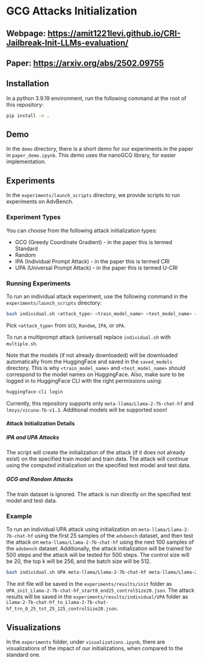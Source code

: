 # GCG Attacks Initialization
## Webpage: https://amit1221levi.github.io/CRI-Jailbreak-Init-LLMs-evaluation/
## Paper: https://arxiv.org/abs/2502.09755
## Installation
In a python 3.9.19 environment, run the following command at the root of this repository:
```bash
pip install -e .
```

## Demo
In the `demo` directory, there is a short demo for our experiments in the paper in `paper_demo.ipynb`. This demo uses the nanoGCG library, for easier implementation.
 

## Experiments

In the `experiments/launch_scripts` directory, we provide scripts to run experiments on AdvBench. 

### Experiment Types

You can choose from the following attack initialization types:
- GCG (Greedy Coordinate Gradient) - in the paper this is termed Standard
- Random
- IPA (Individual Prompt Attack) - in the paper this is termed CRI
- UPA (Universal Prompt Attack) - in the paper this is termed U-CRI

### Running Experiments

To run an individual attack experiment, use the following command in the `experiments/launch_scripts` directory:
    
```bash
bash individual.sh <attack_type> <train_model_name> <test_model_name> <train_data_start> <train_data_end> <test_data_start> <test_data_end> <train_steps> <test_steps> <control_size> <top_k> <batch_size>
```

Pick `<attack_type>` from `GCG`, `Random`, `IPA`, or `UPA`. 


To run a multiprompt attack (universal) replace `individual.sh` with `multiple.sh`.

Note that the models (if not already downloaded) will be downloaded automatically from the HuggingFace and saved in the `saved_models` directory. This is why `<train_model_name>` and `<test_model_name>` should correspond to the model names on HuggingFace. Also, make sure to be logged in to HuggingFace CLI with the right permissions using:
```bash
huggingface-cli login
```

Currently, this repository supports only `meta-llama/Llama-2-7b-chat-hf` and `lmsys/vicuna-7b-v1.3`. Additional models will be supported soon!

#### Attack Initialization Details
##### IPA and UPA Attacks

The script will create the initialization of the attack (if it does not already exist) on the specified train model and train data. The attack will continue using the computed initialization on the specified test model and test data.

##### GCG and Random Attacks

The train dataset is ignored. The attack is run directly on the specified test model and test data.

### Example

To run an individual UPA attack using initialization on `meta-llama/Llama-2-7b-chat-hf` using the first 25 samples of the `advbench` dataset, and then test the attack on `meta-llama/Llama-2-7b-chat-hf` using the next 100 samples of the `advbench` dataset. Additionally, the attack initialization will be trained for 500 steps and the attack will be tested for 500 steps. The control size will be 20, the top k will be 256, and the batch size will be 512.

```bash 
bash individual.sh UPA meta-llama/Llama-2-7b-chat-hf meta-llama/Llama-2-7b-chat-hf 0 25 25 125 500 500 20 256 512
```

The init file will be saved in the `experiments/results/init` folder as `UPA_init_Llama-2-7b-chat-hf_start0_end25_controlSize20.json`. The attack results will be saved in the `experiments/results/individual/UPA` folder as `Llama-2-7b-chat-hf_to_Llama-2-7b-chat-hf_trn_0_25_tst_25_125_controlSize20.json`.

<!-- ## Viewing Results
To view all results, run the notebook `experiments/final_parse_results.ipynb`. This notebook will display the results of all experiments in the `experiments/results` directory.
 -->

## Visualizations
In the `experiments` folder, under `visualizations.ipynb`, there are visualizations of the impact of our initializations, when compared to the standard one.












<!-- 
# LLM Attacks

[![License: MIT](https://img.shields.io/badge/License-MIT-yellow.svg)](https://opensource.org/licenses/MIT)

This is the official repository for "[Universal and Transferable Adversarial Attacks on Aligned Language Models](https://arxiv.org/abs/2307.15043)" by [Andy Zou](https://andyzoujm.github.io/), [Zifan Wang](https://sites.google.com/west.cmu.edu/zifan-wang/home), [Nicholas Carlini](https://nicholas.carlini.com/), [Milad Nasr](https://people.cs.umass.edu/~milad/), [J. Zico Kolter](https://zicokolter.com/), and [Matt Fredrikson](https://www.cs.cmu.edu/~mfredrik/).

Check out our [website and demo here](https://llm-attacks.org/).

## Updates
- (2024-08-01) We release `nanogcg`, a fast and easy-to-use implementation of the GCG algorithm. `nanogcg` can be installed via pip and the code is available [here](https://github.com/GraySwanAI/nanoGCG/tree/main).
- (2023-08-16) We include a notebook `demo.ipynb` (or see it on [Colab](https://colab.research.google.com/drive/1dinZSyP1E4KokSLPcCh1JQFUFsN-WV--?usp=sharing)) containing the minimal implementation of GCG for jailbreaking LLaMA-2 for generating harmful completion.


## Table of Contents

- [Installation](#installation)
- [Models](#models)
- [Experiments](#experiments)
- [Demo](#demo)
- [Reproducibility](#reproducibility)
- [License](#license)
- [Citation](#citation)

## Installation

We need the newest version of FastChat `fschat==0.2.23` and please make sure to install this version. The `llm-attacks` package can be installed by running the following command at the root of this repository:

```bash
pip install -e .
```

## Models

Please follow the instructions to download Vicuna-7B or/and LLaMA-2-7B-Chat first (we use the weights converted by HuggingFace [here](https://huggingface.co/meta-llama/Llama-2-7b-hf)).  Our script by default assumes models are stored in a root directory named as `/DIR`. To modify the paths to your models and tokenizers, please add the following lines in `experiments/configs/individual_xxx.py` (for individual experiment) and `experiments/configs/transfer_xxx.py` (for multiple behaviors or transfer experiment). An example is given as follows.

```python
    config.model_paths = [
        "/DIR/vicuna/vicuna-7b-v1.3",
        ... # more models
    ]
    config.tokenizer_paths = [
        "/DIR/vicuna/vicuna-7b-v1.3",
        ... # more tokenizers
    ]
```

## Demo
We include a notebook `demo.ipynb` which provides an example on attacking LLaMA-2 with GCG. You can also view this notebook on [Colab](https://colab.research.google.com/drive/1dinZSyP1E4KokSLPcCh1JQFUFsN-WV--?usp=sharing). This notebook uses a minimal implementation of GCG so it should be only used to get familiar with the attack algorithm. For running experiments with more behaviors, please check Section Experiments. To monitor the loss in the demo we use `livelossplot`, so one should install this library first by pip.

```bash
pip install livelossplot
```

## Experiments 

The `experiments` folder contains code to reproduce GCG experiments on AdvBench.

- To run individual experiments with harmful behaviors and harmful strings (i.e. 1 behavior, 1 model or 1 string, 1 model), run the following code inside `experiments` (changing `vicuna` to `llama2` and changing `behaviors` to `strings` will switch to different experiment setups):

```bash
cd launch_scripts
bash run_gcg_individual.sh vicuna behaviors
```

- To perform multiple behaviors experiments (i.e. 25 behaviors, 1 model), run the following code inside `experiments`:

```bash
cd launch_scripts
bash run_gcg_multiple.sh vicuna # or llama2
```

- To perform transfer experiments (i.e. 25 behaviors, 2 models), run the following code inside `experiments`:

```bash
cd launch_scripts
bash run_gcg_transfer.sh vicuna 2 # or vicuna_guanaco 4
```

- To perform evaluation experiments, please follow the directions in `experiments/parse_results.ipynb`.

Notice that all hyper-parameters in our experiments are handled by the `ml_collections` package [here](https://github.com/google/ml_collections). You can directly change those hyper-parameters at the place they are defined, e.g. `experiments/configs/individual_xxx.py`. However, a recommended way of passing different hyper-parameters -- for instance you would like to try another model -- is to do it in the launch script. Check out our launch scripts in `experiments/launch_scripts` for examples. For more information about `ml_collections`, please refer to their [repository](https://github.com/google/ml_collections).

## Reproducibility

A note for hardware: all experiments we run use one or multiple NVIDIA A100 GPUs, which have 80G memory per chip. 

We include a few examples people told us when reproducing our results. They might also include workaround for solving a similar issue in your situation. 

- [Prompting Llama-2-7B-Chat-GGML](https://github.com/llm-attacks/llm-attacks/issues/8)
- [Possible Naming Issue for Running Experiments on Windows](https://github.com/llm-attacks/llm-attacks/issues/28)

Currently the codebase only supports training with LLaMA or Pythia based models. Running the scripts with other models (with different tokenizers) will likely result in silent errors. As a tip, start by modifying [this function](https://github.com/llm-attacks/llm-attacks/blob/main/llm_attacks/base/attack_manager.py#L130) where different slices are defined for the model.

## Citation
If you find this useful in your research, please consider citing:

```
@misc{zou2023universal,
      title={Universal and Transferable Adversarial Attacks on Aligned Language Models}, 
      author={Andy Zou and Zifan Wang and J. Zico Kolter and Matt Fredrikson},
      year={2023},
      eprint={2307.15043},
      archivePrefix={arXiv},
      primaryClass={cs.CL}
}
```

## License
`llm-attacks` is licensed under the terms of the MIT license. See LICENSE for more details.

 -->

